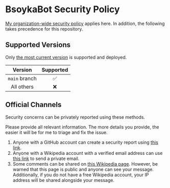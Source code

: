 # BsoykaBot Security Policy

[My organization-wide security policy](https://github.com/bsoyka/policy/blob/main/security-policy.md)
applies here. In addition, the following takes precedence for this repository.

## Supported Versions

Only
[the most current version](https://github.com/bsoyka/wikipedia-bot/tree/main) is
supported and deployed.

|    Version    |     Supported      |
| :-----------: | :----------------: |
| `main` branch | :white_check_mark: |
|  All others   |        :x:         |

## Official Channels

Security concerns can be privately reported using these methods.

Please provide all relevant information. The more details you provide, the
easier it will be for me to triage and fix the issue.

1. Anyone with a GitHub account can create a security report using
   [this link](https://github.com/bsoyka/wikipedia-bot/security/advisories/new).
2. Anyone with a Wikipedia account with a verified email address can use
   [this link](https://en.wikipedia.org/wiki/Special:EmailUser/BsoykaBot) to
   send a private email.
3. Some comments can be shared on
   [this Wikipedia page](https://en.wikipedia.org/wiki/User_talk:BsoykaBot).
   However, be warned that this page is public and anyone can see your message.
   Additionally, if you do not have a free Wikipedia account, your IP address
   will be shared alongside your message.
